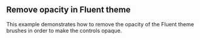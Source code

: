 ## Remove opacity in Fluent theme
This example demonstrates how to remove the opacity of the Fluent theme brushes in order to make the controls opaque.

[//]: <keywords:opacity, fluent>